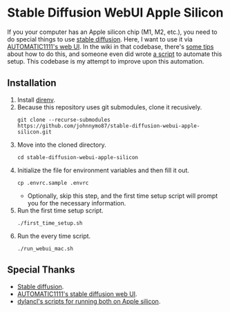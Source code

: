 # Stable Diffusion WebUI Apple Silicon
If you your computer has an Apple silicon chip (M1, M2, etc.), you need to do special things to use [stable diffusion](https://github.com/CompVis/stable-diffusion). Here, I want to use it via [AUTOMATIC1111's web UI](https://github.com/AUTOMATIC1111/stable-diffusion-apple-silicon). In the wiki in that codebase, there's [some tips](https://github.com/AUTOMATIC1111/stable-diffusion-webui/wiki/Installation-on-Apple-Silicon) about how to do this, and someone even did wrote [a script](https://github.com/dylancl/stable-diffusion-webui-mps/blob/master/setup_mac.sh) to automate this setup. This codebase is my attempt to improve upon this automation.

## Installation
1. Install [direnv](https://github.com/direnv/direnv).
1. Because this repository uses git submodules, clone it recusively.
   ```
   git clone --recurse-submodules https://github.com/johnnymo87/stable-diffusion-webui-apple-silicon.git
   ```
1. Move into the cloned directory.
   ```
   cd stable-diffusion-webui-apple-silicon
   ```
1. Initialize the file for environment variables and then fill it out.
   ```
   cp .envrc.sample .envrc
   ```
   * Optionally, skip this step, and the first time setup script will prompt you for the necessary information.
1. Run the first time setup script.
   ```
   ./first_time_setup.sh
   ```
1. Run the every time script.
   ```
   ./run_webui_mac.sh
   ```

## Special Thanks
* [Stable diffusion](https://github.com/CompVis/stable-diffusion).
* [AUTOMATIC1111's stable diffusion web UI](https://github.com/AUTOMATIC1111/stable-diffusion-webui/).
* [dylancl's scripts for running both on Apple silicon](https://github.com/dylancl/stable-diffusion-webui-mps).
